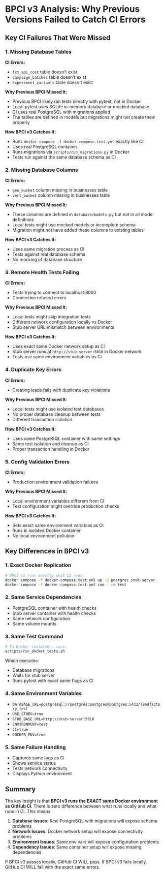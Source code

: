 # BPCI v3 Analysis: Why Previous Versions Failed to Catch CI Errors

## Key CI Failures That Were Missed

### 1. Missing Database Tables
**CI Errors:**
- `fct_api_cost` table doesn't exist
- `campaign_batches` table doesn't exist  
- `experiment_variants` table doesn't exist

**Why Previous BPCI Missed It:**
- Previous BPCI likely ran tests directly with pytest, not in Docker
- Local pytest uses SQLite in-memory database or mocked database
- CI uses real PostgreSQL with migrations applied
- The tables are defined in models but migrations might not create them properly

**How BPCI v3 Catches It:**
- Runs `docker compose -f docker-compose.test.yml` exactly like CI
- Uses real PostgreSQL container
- Runs migrations via `scripts/run_migrations.py` in Docker
- Tests run against the same database schema as CI

### 2. Missing Database Columns
**CI Errors:**
- `geo_bucket` column missing in businesses table
- `vert_bucket` column missing in businesses table

**Why Previous BPCI Missed It:**
- These columns are defined in `database/models.py` but not in all model definitions
- Local tests might use mocked models or incomplete schema
- Migration might not have added these columns to existing tables

**How BPCI v3 Catches It:**
- Uses same migration process as CI
- Tests against real database schema
- No mocking of database structure

### 3. Remote Health Tests Failing
**CI Errors:**
- Tests trying to connect to localhost:8000
- Connection refused errors

**Why Previous BPCI Missed It:**
- Local tests might skip integration tests
- Different network configuration locally vs Docker
- Stub server URL mismatch between environments

**How BPCI v3 Catches It:**
- Uses exact same Docker network setup as CI
- Stub server runs at `http://stub-server:5010` in Docker network
- Tests use same environment variables as CI

### 4. Duplicate Key Errors
**CI Errors:**
- Creating leads fails with duplicate key violations

**Why Previous BPCI Missed It:**
- Local tests might use isolated test databases
- No proper database cleanup between tests
- Different transaction isolation

**How BPCI v3 Catches It:**
- Uses same PostgreSQL container with same settings
- Same test isolation and cleanup as CI
- Proper transaction handling in Docker

### 5. Config Validation Errors
**CI Errors:**
- Production environment validation failures

**Why Previous BPCI Missed It:**
- Local environment variables different from CI
- Test configuration might override production checks

**How BPCI v3 Catches It:**
- Sets exact same environment variables as CI
- Runs in isolated Docker container
- No local environment pollution

## Key Differences in BPCI v3

### 1. Exact Docker Replication
```bash
# BPCI v3 runs exactly what CI runs:
docker compose -f docker-compose.test.yml up -d postgres stub-server
docker compose -f docker-compose.test.yml run --rm test
```

### 2. Same Service Dependencies
- PostgreSQL container with health checks
- Stub server container with health checks
- Same network configuration
- Same volume mounts

### 3. Same Test Command
```bash
# In Docker container, runs:
scripts/run_docker_tests.sh
```

Which executes:
- Database migrations
- Waits for stub server
- Runs pytest with exact same flags as CI

### 4. Same Environment Variables
- `DATABASE_URL=postgresql://postgres:postgres@postgres:5432/leadfactory_test`
- `USE_STUBS=true`
- `STUB_BASE_URL=http://stub-server:5010`
- `ENVIRONMENT=test`
- `CI=true`
- `DOCKER_ENV=true`

### 5. Same Failure Handling
- Captures same logs as CI
- Shows service status
- Tests network connectivity
- Displays Python environment

## Summary

The key insight is that **BPCI v3 runs the EXACT same Docker environment as GitHub CI**. There is zero difference between what runs locally and what runs in CI. This means:

1. **Database Issues**: Real PostgreSQL with migrations will expose schema problems
2. **Network Issues**: Docker network setup will expose connectivity problems
3. **Environment Issues**: Same env vars will expose configuration problems
4. **Dependency Issues**: Same container setup will expose missing dependencies

If BPCI v3 passes locally, GitHub CI WILL pass. If BPCI v3 fails locally, GitHub CI WILL fail with the exact same errors.
